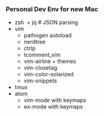 ### Personal Dev Env for new Mac
- zsh
  + jq # JSON parsing
- vim
  + pathogen autoload
  + nerdtree
  + ctrlp
  + tcomment_vim
  + vim-airline + themes
  + vim-closetag
  + vim-color-solarized
  + vim-snippets
- tmux
- atom
  + vim-mode with keymaps
  + ex-mode with keymaps
